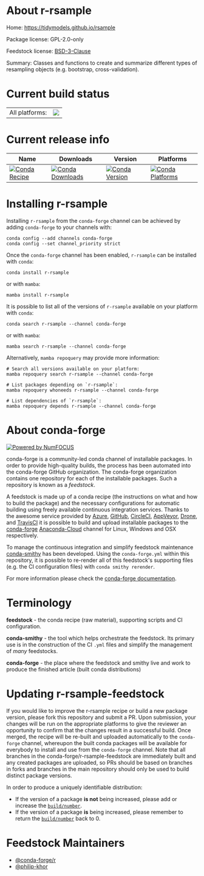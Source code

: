 About r-rsample
===============

Home: https://tidymodels.github.io/rsample

Package license: GPL-2.0-only

Feedstock license: [BSD-3-Clause](https://github.com/conda-forge/r-rsample-feedstock/blob/main/LICENSE.txt)

Summary: Classes and functions to create and summarize different types of resampling objects (e.g. bootstrap, cross-validation). 

Current build status
====================


<table><tr><td>All platforms:</td>
    <td>
      <a href="https://dev.azure.com/conda-forge/feedstock-builds/_build/latest?definitionId=1570&branchName=main">
        <img src="https://dev.azure.com/conda-forge/feedstock-builds/_apis/build/status/r-rsample-feedstock?branchName=main">
      </a>
    </td>
  </tr>
</table>

Current release info
====================

| Name | Downloads | Version | Platforms |
| --- | --- | --- | --- |
| [![Conda Recipe](https://img.shields.io/badge/recipe-r--rsample-green.svg)](https://anaconda.org/conda-forge/r-rsample) | [![Conda Downloads](https://img.shields.io/conda/dn/conda-forge/r-rsample.svg)](https://anaconda.org/conda-forge/r-rsample) | [![Conda Version](https://img.shields.io/conda/vn/conda-forge/r-rsample.svg)](https://anaconda.org/conda-forge/r-rsample) | [![Conda Platforms](https://img.shields.io/conda/pn/conda-forge/r-rsample.svg)](https://anaconda.org/conda-forge/r-rsample) |

Installing r-rsample
====================

Installing `r-rsample` from the `conda-forge` channel can be achieved by adding `conda-forge` to your channels with:

```
conda config --add channels conda-forge
conda config --set channel_priority strict
```

Once the `conda-forge` channel has been enabled, `r-rsample` can be installed with `conda`:

```
conda install r-rsample
```

or with `mamba`:

```
mamba install r-rsample
```

It is possible to list all of the versions of `r-rsample` available on your platform with `conda`:

```
conda search r-rsample --channel conda-forge
```

or with `mamba`:

```
mamba search r-rsample --channel conda-forge
```

Alternatively, `mamba repoquery` may provide more information:

```
# Search all versions available on your platform:
mamba repoquery search r-rsample --channel conda-forge

# List packages depending on `r-rsample`:
mamba repoquery whoneeds r-rsample --channel conda-forge

# List dependencies of `r-rsample`:
mamba repoquery depends r-rsample --channel conda-forge
```


About conda-forge
=================

[![Powered by
NumFOCUS](https://img.shields.io/badge/powered%20by-NumFOCUS-orange.svg?style=flat&colorA=E1523D&colorB=007D8A)](https://numfocus.org)

conda-forge is a community-led conda channel of installable packages.
In order to provide high-quality builds, the process has been automated into the
conda-forge GitHub organization. The conda-forge organization contains one repository
for each of the installable packages. Such a repository is known as a *feedstock*.

A feedstock is made up of a conda recipe (the instructions on what and how to build
the package) and the necessary configurations for automatic building using freely
available continuous integration services. Thanks to the awesome service provided by
[Azure](https://azure.microsoft.com/en-us/services/devops/), [GitHub](https://github.com/),
[CircleCI](https://circleci.com/), [AppVeyor](https://www.appveyor.com/),
[Drone](https://cloud.drone.io/welcome), and [TravisCI](https://travis-ci.com/)
it is possible to build and upload installable packages to the
[conda-forge](https://anaconda.org/conda-forge) [Anaconda-Cloud](https://anaconda.org/)
channel for Linux, Windows and OSX respectively.

To manage the continuous integration and simplify feedstock maintenance
[conda-smithy](https://github.com/conda-forge/conda-smithy) has been developed.
Using the ``conda-forge.yml`` within this repository, it is possible to re-render all of
this feedstock's supporting files (e.g. the CI configuration files) with ``conda smithy rerender``.

For more information please check the [conda-forge documentation](https://conda-forge.org/docs/).

Terminology
===========

**feedstock** - the conda recipe (raw material), supporting scripts and CI configuration.

**conda-smithy** - the tool which helps orchestrate the feedstock.
                   Its primary use is in the construction of the CI ``.yml`` files
                   and simplify the management of *many* feedstocks.

**conda-forge** - the place where the feedstock and smithy live and work to
                  produce the finished article (built conda distributions)


Updating r-rsample-feedstock
============================

If you would like to improve the r-rsample recipe or build a new
package version, please fork this repository and submit a PR. Upon submission,
your changes will be run on the appropriate platforms to give the reviewer an
opportunity to confirm that the changes result in a successful build. Once
merged, the recipe will be re-built and uploaded automatically to the
`conda-forge` channel, whereupon the built conda packages will be available for
everybody to install and use from the `conda-forge` channel.
Note that all branches in the conda-forge/r-rsample-feedstock are
immediately built and any created packages are uploaded, so PRs should be based
on branches in forks and branches in the main repository should only be used to
build distinct package versions.

In order to produce a uniquely identifiable distribution:
 * If the version of a package **is not** being increased, please add or increase
   the [``build/number``](https://docs.conda.io/projects/conda-build/en/latest/resources/define-metadata.html#build-number-and-string).
 * If the version of a package **is** being increased, please remember to return
   the [``build/number``](https://docs.conda.io/projects/conda-build/en/latest/resources/define-metadata.html#build-number-and-string)
   back to 0.

Feedstock Maintainers
=====================

* [@conda-forge/r](https://github.com/conda-forge/r/)
* [@philip-khor](https://github.com/philip-khor/)

